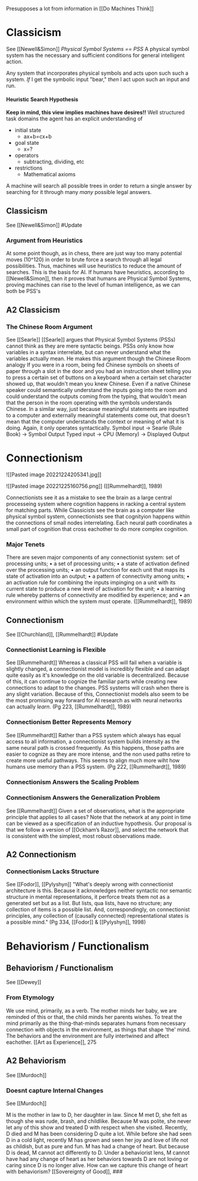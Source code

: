 Presupposes a lot from information in [[Do Machines Think]]

# Classicism
See [[Newell&Simon]]
*Physical Symbol Systems == PSS*
A physical symbol system has the necessary and sufficient conditions for general intelligent action.

Any system that incorporates physical symbols and acts upon such such a system.
	*If* I get the symbolic input "bear," *then* I act upon such an input and run. 

#### Heuristic Search Hypothesis
**Keep in mind, this view implies machines have desires!!**
Well structured task domains the agent has an explicit understanding of 
- initial state
	- ax+b=cx+b
- goal state
	- x=?
- operators
	- subtracting, dividing, etc
- restrictions
	- Mathematical axioms

A machine will search all possible trees in order to return a single answer by searching for it through many *many* possible legal answers.

## Classicism
See [[Newell&Simon]]
#Update 

### Argument from Heuristics
At some point though, as in chess, there are just way too many potential moves (10^120) in order to brute force a search through all legal possibilities. Thus, machines will use heuristics to reduce the amount of searches. This is the basis for AI. If humans have heuristics, according to [[Newell&Simon]], then it proves that humans are Physical Symbol Systems, proving machines can rise to the level of human intelligence, as we can both be PSS's

## A2 Classicism

### The Chinese Room Argument
See [[Searle]]
[[Searle]] argues that Physical Symbol Systems (PSSs) cannot think as they are mere syntactic beings. PSSs only know how variables in a syntax interrelate, but can never understand what the variables actually mean. 
He makes this argument though the Chinese Room analogy
If you were in a room, being fed Chinese symbols on sheets of paper through a slot in the door and you had an instruction sheet telling you to press a certain set of buttons on a keyboard when a certain set character showed up, that wouldn't mean you knew Chinese. Even if a native Chinese speaker could semantically understand the inputs going into the room and could understand the outputs coming from the typing, that wouldn't mean that the person in the room operating with the symbols understands Chinese. 
In a similar way, just because meaningful statements are inputted to a computer and externally meaningful statements come out, that doesn't mean that the computer understands the context or meaning of what it is doing. Again, it only operates syntactically. 
Symbol input -> Searle (Rule Book) -> Symbol Output
Typed input -> CPU (Memory) -> Displayed Output

# Connectionism

![[Pasted image 20221224205341.jpg]]

![[Pasted image 20221225160756.png]]
([[Rummelhardt]], 1989)

Connectionists see it as a mistake to see the brain as a large central processeing system where cognition happens in racking a central system for matching parts. While Classicists see the brain as a computer like physical symbol system, connectionists see that cognityion happens within the connections of small nodes interrelating. Each neural path coordinates a small part of cognition that cross eachother to do more complex cognition. 

### Major Tenets
There are seven major components of any connectionist system: set of processing units; 
• a set of processing units;
• a state of activation defined over the processing units; 
• an output function for each unit that maps its state of activation into an output; 
• a pattern of connectivity among units; 
• an activation rule for combining the inputs impinging on a unit with its current state to produce a new level of activation for the unit;
• a learning rule whereby patterns of connectivity are modified by experience; and 
• an environment within which the system must operate.
([[Rummelhardt]], 1989)
## Connectionism
See [[Churchland]], [[Rummelhardt]]
#Update 

### Connectionist Learning is Flexible
See [[Rummelhardt]]
Whereas a classical PSS will fail when a variable is slightly changed, a connectionist model is incredibly flexible and can adapt quite easily as it's knowledge on the old variable is decentralized. Because of this, it can continue to cognize the familiar parts while creating new connections to adapt to the changes. PSS systems will crash when there is any slight variation. Because of this, Connectionist models also seem to be the most promising way forward for AI research as with neural networks can actually *learn*.
(Pg 223, [[Rummelhardt]], 1989)


### Connectionism Better Represents Memory
See [[Rummelhardt]]
Rather than a PSS system which always has equal access to all information, a connectionist system builds intensity as the same neural path is crossed frequently. As this happens, those paths are easier to cognize as they are more intense, and the non used paths retire to create more useful pathways. This seems to align much more wiht how humans use memory than a PSS system.
(Pg 222, [[Rummelhardt]], 1989)

### Connectionism Answers the Scaling Problem

### Connectionism Answers the Generalization Problem
See [[Rummelhardt]]
Given a set of observations, what is the appropriate principle that applies to all cases? Note that the network at any point in time can be viewed as a specification of an inductive hypothesis. 
Our proposal is that we follow a version of [[Ockham’s Razor]], and select the network that is consistent with the simplest, most robust observations made. 

## A2 Connectionism

### Connectionism Lacks Structure
See [[Fodor]], [[Pylyshyn]]
"What's deeply wrong with connectionist architecture is this. Because it acknowledges neither syntactic nor semantic structure in mental representations,
it perforce treats them not as a generated set but as a list. But lists, qua lists, have no structure; any collection of items is a possible list. And, correspondingly, on connectionist principles, any collection of (causally connected) representational states is a possible mind."
(Pg 334, [[Fodor]] & [[Pylyshyn]], 1998)

# Behaviorism / Functionalism

## Behaviorism / Functionalism
See [[Dewey]]

### From Etymology
We use mind, primarily, as a verb. The mother minds her baby, we are re*mind*ed of this or that, the child minds her parents wishes. To treat the mind primarily as the thing-that-minds separates humans from necessary connection with objects in the environment, as things that shape 'the' mind. The behaviors and the environment are fully intertwined and affect eachother.
	[[Art as Experience]], 275

## A2 Behaviorism
See [[Murdoch]]

### Doesnt capture Internal Changes
See [[Murdoch]]

M is the mother in law to D, her daughter in law. Since M met D, she felt as though she was rude, brash, and childlike. Because M was polite, she never let any of this show and treated D with respect when she visited. Recently, D died and M has been considering D quite a lot. While before she had seen D in a cold light, recently M has grown and seen her joy and love of life not as childish, but as pure and fun. M has had a change of heart. But because D is dead, M cannot act differently to D. Under a behaviorist lens, M cannot have had any change of heart as her behaviors towards D are not loving or caring since D is no longer alive. How can we capture this change of heart with behaviorism? 
	[[Sovereignty of Good]], ###
